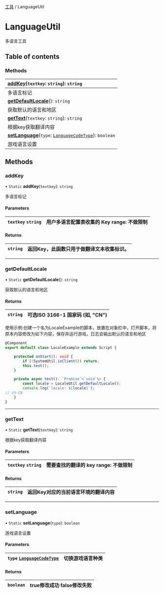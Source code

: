 [工具](../groups/工具.工具.md) / LanguageUtil

# LanguageUtil <Badge type="tip" text="Class" /> <Score text="LanguageUtil" />

多语言工具

## Table of contents

### Methods <Score text="Methods" /> 
| **[addKey](mw.LanguageUtil.md#addkey)**(`textkey`: `string`): `string`   |
| :-----|
| 多语言标记|
| **[getDefaultLocale](mw.LanguageUtil.md#getdefaultlocale)**(): `string`   |
| 获取默认的语言和地区|
| **[getText](mw.LanguageUtil.md#gettext)**(`textkey`: `string`): `string`   |
| 根据key获取翻译内容|
| **[setLanguage](mw.LanguageUtil.md#setlanguage)**(`type`: [`LanguageCodeType`](../enums/mw.LanguageCodeType.md)): `boolean`   |
| 游戏语言设置|

## Methods

### addKey <Score text="addKey" /> 

• `Static` **addKey**(`textkey`): `string` 

多语言标记

#### Parameters

| `textkey` `string` | 用户多语言配置表收集的 Key range: 不做限制 |
| :------ | :------ |

#### Returns

| `string` | 返回Key，此函数只用于做翻译文本收集标识。 |
| :------ | :------ |

___

### getDefaultLocale <Score text="getDefaultLocale" /> 

• `Static` **getDefaultLocale**(): `string` 

获取默认的语言和地区

#### Returns

| `string` | 可选ISO 3166-1 国家码 (如, "CN") |
| :------ | :------ |

<span style="font-size: 14px;">
使用示例:创建一个名为LocaleExample的脚本，放置在对象栏中，打开脚本，将原本内容修改为如下内容，保存并运行游戏，日志会输出默认的语言和地区
</span>

```ts
@Component
export default class LocaleExample extends Script {

    protected onStart(): void {
        if (!SystemUtil.isClient()) return;
        this.test();
    }

    private async test(): `Promise`<`void`\> {
        const locale = LocaleUtil.getDefaultLocale();
        console.log(`locale: ${locale}`);
// zh-CN
    }
}
```

___

### getText <Score text="getText" /> 

• `Static` **getText**(`textkey`): `string` 

根据key获取翻译内容

#### Parameters

| `textkey` `string` | 需要查找的翻译的 key range: 不做限制 |
| :------ | :------ |

#### Returns

| `string` | 返回Key对应的当前语言环境的翻译内容 |
| :------ | :------ |

___

### setLanguage <Score text="setLanguage" /> 

• `Static` **setLanguage**(`type`): `boolean` 

游戏语言设置

#### Parameters

| `type` [`LanguageCodeType`](../enums/mw.LanguageCodeType.md) | 切换游戏语言种类 |
| :------ | :------ |

#### Returns

| `boolean` | true修改成功 false修改失败 |
| :------ | :------ |

